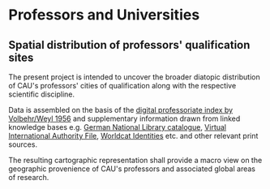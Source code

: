 # Professors and Universities

## Spatial distribution of professors' qualification sites

The present project is intended to uncover the broader diatopic distribution of CAU's professors' cities of qualification along with the respective scientific discipline.

Data is assembled on the basis of the [digital professoriate index by Volbehr/Weyl 1956](https://digihum.de/professoren/) and supplementary information drawn from linked knowledge bases e.g. [German National Library catalogue](https://www.dnb.de/DE/Home/home_node.html), [Virtual International Authority File](https://viaf.org/), [Worldcat Identities](https://www.worldcat.org/identities/) etc. and other relevant print sources.

The resulting cartographic representation shall provide
a macro view on the geographic provenience of CAU's professors
and associated global areas of research.